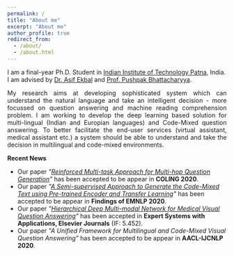 ```yaml
---
permalink: /
title: "About me"
excerpt: "About me"
author_profile: true
redirect_from: 
  - /about/
  - /about.html
---
```



I am a final-year Ph.D. Student in [Indian Institute of Technology Patna](http://iitp.ac.in/), India. I am advised by [Dr. Asif Ekbal](https://www.iitp.ac.in/~asif/) and [Prof. Pushpak Bhattacharyya](https://www.cse.iitb.ac.in/~pb/).


<p align="justify">
My research aims at developing sophisticated system which can understand the natural language and take an intelligent decision - more focussed on question answering and machine reading comprehension problem. I am working to develop the deep learning based solution for multi-lingual (Indian and Europian languages) and Code-Mixed question answering. To better facilitate the end-user services (virtual assistant, medical assistant etc.) a system should be able to understand and take the decision in multilingual and code-mixed environments. 
</p>


**Recent News**

* Our paper *"[Reinforced Multi-task Approach for Multi-hop Question Generation](https://arxiv.org/pdf/2004.02143.pdf)"* has been accepted to be appear in **COLING 2020**.
* Our paper *"[A Semi-supervised Approach to Generate the Code-Mixed Text using Pre-trained Encoder and Transfer Learning](https://github.com/deepaknlp/deepaknlp.github.io/blob/master/files/EMNLP_Code_Mixed_Camera_Ready.pdf)"* has been accepted to be appear in **Findings of EMNLP 2020**.
* Our paper *"[Hierarchical Deep Multi-modal Network for Medical Visual Question Answering](https://www.sciencedirect.com/science/article/abs/pii/S0957417420307697)"* has been accepted in **Expert Systems with Applications, Elsevier Journals** (IF: 5.452).
* Our paper *"A Unified Framework for Multilingual and Code-Mixed Visual Question Answering"* has been accepted to be appear in **AACL-IJCNLP 2020**.
